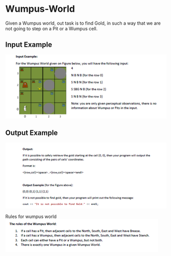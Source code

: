 # Wumpus-World

Given a Wumpus world, out task is to find Gold, in such a way that we are not going to step on a Pit or a Wumpus cell.

## Input Example
![Input Image](./Input.PNG)

## Output Example
![output Image](./output.PNG)

Rules for wumpus world
![Rules Image](./Rules.PNG)


